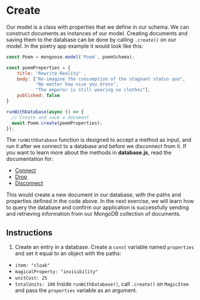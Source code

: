 # Create

Our model is a class with properties that we define in our schema. We can construct documents as instances of our model. Creating documents and saving them to the database can be done by calling ``.create()`` on our model. In the poetry app example it would look like this:
```javascript
const Poem = mongoose.model('Poem', poemSchema);

const poemProperties = {
    title: "Rewrite Reality" ,
    body: ["Re-imagine the consumption of the stagnant status quo", 
           "No matter how nice you dress", 
           "The emperor is still wearing no clothes"],
    published: false
}

runWithDatabase(async () => {
  // Create and save a document
  await Poem.create(poemProperties);
});
```

The ``runWithDatabase`` function is designed to accept a method as input, and run it after we connect to a database and before we disconnect from it. If you want to learn more about the methods in **database.js**, read the documentation for:
- [Connect](http://mongoosejs.com/docs/api.html#index_Mongoose-connect)
- [Drop](https://docs.mongodb.com/manual/reference/method/db.dropDatabase/)
- [Disconnect](http://mongoosejs.com/docs/api.html#index_Mongoose-disconnect)

This would create a new document in our database, with the paths and properties defined in the code above. In the next exercise, we will learn how to query the database and confirm our application is successfully sending and retrieving information from our MongoDB collection of documents.

## Instructions

1. Create an entry in a database. Create a ``const`` variable named ``properties`` and set it equal to an object with the paths:
- ``item: "cloak"``
- ``magicalProperty: "invisibility"``
- ``unitCost: 25``
- ``totalUnits: 100``
Inside ``runWithDatabase()``, call ``.create()`` on ``MagicItem`` and pass the ``properties`` variable as an argument.